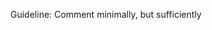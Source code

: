<span id="title">Guideline: Comment minimally, but sufficiently</span>

<div id="body">

<include src="introduction/unit-inParent-asPanel.md" boilerplate />
<include src="basic/container-inParent-asPanel.md" boilerplate />
<include src="intermediate/container-inParent-asPanel.md" boilerplate />

</div>
